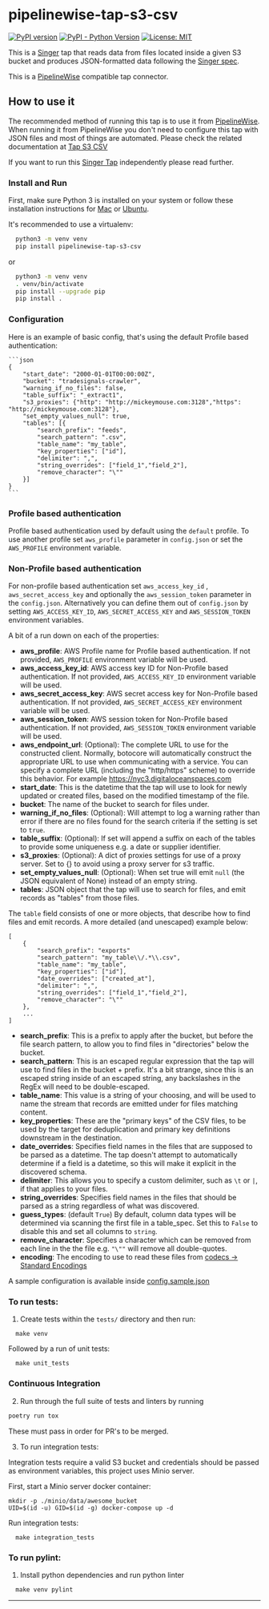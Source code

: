 # pipelinewise-tap-s3-csv

[![PyPI version](https://badge.fury.io/py/pipelinewise-tap-s3-csv.svg)](https://badge.fury.io/py/pipelinewise-tap-s3-csv)
[![PyPI - Python Version](https://img.shields.io/pypi/pyversions/pipelinewise-tap-s3-csv.svg)](https://pypi.org/project/pipelinewise-tap-s3-csv/)
[![License: MIT](https://img.shields.io/badge/License-GPLv3-yellow.svg)](https://opensource.org/licenses/GPL-3.0)

This is a [Singer](https://singer.io) tap that reads data from files located inside a given S3 bucket and produces JSON-formatted data following the [Singer spec](https://github.com/singer-io/getting-started/blob/master/SPEC.md).

This is a [PipelineWise](https://transferwise.github.io/pipelinewise) compatible tap connector.

## How to use it

The recommended method of running this tap is to use it from [PipelineWise](https://transferwise.github.io/pipelinewise). When running it from PipelineWise you don't need to configure this tap with JSON files and most of things are automated. Please check the related documentation at [Tap S3 CSV](https://transferwise.github.io/pipelinewise/connectors/taps/s3_csv.html)

If you want to run this [Singer Tap](https://singer.io) independently please read further.

### Install and Run

First, make sure Python 3 is installed on your system or follow these
installation instructions for [Mac](http://docs.python-guide.org/en/latest/starting/install3/osx/) or
[Ubuntu](https://www.digitalocean.com/community/tutorials/how-to-install-python-3-and-set-up-a-local-programming-environment-on-ubuntu-16-04).

It's recommended to use a virtualenv:

```bash
  python3 -m venv venv
  pip install pipelinewise-tap-s3-csv
```

or

```bash
  python3 -m venv venv
  . venv/bin/activate
  pip install --upgrade pip
  pip install .
```

### Configuration

Here is an example of basic config, that's using the default Profile based authentication:

    ```json
    {
        "start_date": "2000-01-01T00:00:00Z",
        "bucket": "tradesignals-crawler",
        "warning_if_no_files": false,
        "table_suffix": "_extract1",
        "s3_proxies": {"http": "http://mickeymouse.com:3128","https": "http://mickeymouse.com:3128"},
        "set_empty_values_null": true,
        "tables": [{
            "search_prefix": "feeds",
            "search_pattern": ".csv",
            "table_name": "my_table",
            "key_properties": ["id"],
            "delimiter": ",",
            "string_overrides": ["field_1","field_2"],
            "remove_character": "\""
        }]
    }
    ```

### Profile based authentication

Profile based authentication used by default using the `default` profile. To use another profile set `aws_profile` parameter in `config.json` or set the `AWS_PROFILE` environment variable.

### Non-Profile based authentication

For non-profile based authentication set `aws_access_key_id` , `aws_secret_access_key` and optionally the `aws_session_token` parameter in the `config.json`. Alternatively you can define them out of `config.json` by setting `AWS_ACCESS_KEY_ID`, `AWS_SECRET_ACCESS_KEY` and `AWS_SESSION_TOKEN` environment variables.


 A bit of a run down on each of the properties:

- **aws_profile**: AWS Profile name for Profile based authentication. If not provided, `AWS_PROFILE` environment variable will be used.
- **aws_access_key_id**: AWS access key ID for Non-Profile based authentication. If not provided, `AWS_ACCESS_KEY_ID` environment variable will be used.
- **aws_secret_access_key**: AWS secret access key for Non-Profile based authentication. If not provided, `AWS_SECRET_ACCESS_KEY` environment variable will be used.
- **aws_session_token**: AWS session token for Non-Profile based authentication. If not provided, `AWS_SESSION_TOKEN` environment variable will be used.
- **aws_endpoint_url**: (Optional): The complete URL to use for the constructed client. Normally, botocore will automatically construct the appropriate URL to use when communicating with a service. You can specify a complete URL (including the "http/https" scheme) to override this behavior. For example https://nyc3.digitaloceanspaces.com
- **start_date**: This is the datetime that the tap will use to look for newly updated or created files, based on the modified timestamp of the file.
- **bucket**: The name of the bucket to search for files under.
- **warning_if_no_files**: (Optional): Will attempt to log a warning rather than error if there are no files found for the search criteria if the setting is set to `true`.
- **table_suffix**: (Optional): If set will append a suffix on each of the tables to provide some uniqueness e.g. a date or supplier identifier.
- **s3_proxies**: (Optional): A dict of proxies settings for use of a proxy server. Set to {} to avoid using a proxy server for s3 traffic.
- **set_empty_values_null**: (Optional): When set true will emit `null` (the JSON equivalent of None) instead of an empty string.
- **tables**: JSON object that the tap will use to search for files, and emit records as "tables" from those files.

The `table` field consists of one or more objects, that describe how to find files and emit records. A more detailed (and unescaped) example below:

```
[
    {
        "search_prefix": "exports"
        "search_pattern": "my_table\\/.*\\.csv",
        "table_name": "my_table",
        "key_properties": ["id"],
        "date_overrides": ["created_at"],
        "delimiter": ",",
        "string_overrides": ["field_1","field_2"],
        "remove_character": "\""
    },
    ...
]
```

- **search_prefix**: This is a prefix to apply after the bucket, but before the file search pattern, to allow you to find files in "directories" below the bucket.
- **search_pattern**: This is an escaped regular expression that the tap will use to find files in the bucket + prefix. It's a bit strange, since this is an escaped string inside of an escaped string, any backslashes in the RegEx will need to be double-escaped.
- **table_name**: This value is a string of your choosing, and will be used to name the stream that records are emitted under for files matching content.
- **key_properties**: These are the "primary keys" of the CSV files, to be used by the target for deduplication and primary key definitions downstream in the destination.
- **date_overrides**: Specifies field names in the files that are supposed to be parsed as a datetime. The tap doesn't attempt to automatically determine if a field is a datetime, so this will make it explicit in the discovered schema.
- **delimiter**: This allows you to specify a custom delimiter, such as `\t` or `|`, if that applies to your files.
- **string_overrides**: Specifies field names in the files that should be parsed as a string regardless of what was discovered.
- **guess_types**: (default `True`) By default, column data types will be determined via scanning the first file in a table_spec. Set this to `False` to disable this and set all columns to `string`.
- **remove_character**: Specifies a character which can be removed from each line in the the file e.g. `"\""` will remove all double-quotes.
- **encoding**: The encoding to use to read these files from [codecs -> Standard Encodings](https://docs.python.org/3/library/codecs.html#standard-encodings)

A sample configuration is available inside [config.sample.json](config.sample.json)

### To run tests:

1. Create tests within the `tests/` directory and
then run:

```
  make venv
```

Followed by a run of unit tests:
```
  make unit_tests
```

### Continuous Integration
2. Run through the full suite of tests and linters by running

```bash
poetry run tox
```

These must pass in order for PR's to be merged.

3. To run integration tests:

Integration tests require a valid S3 bucket and credentials should be passed as environment variables, this project uses Minio server.

First, start a Minio server docker container:
```shell
mkdir -p ./minio/data/awesome_bucket
UID=$(id -u) GID=$(id -g) docker-compose up -d
```

Run integration tests:
```shell
  make integration_tests
```

### To run pylint:

1. Install python dependencies and run python linter
```
  make venv pylint
```

---
